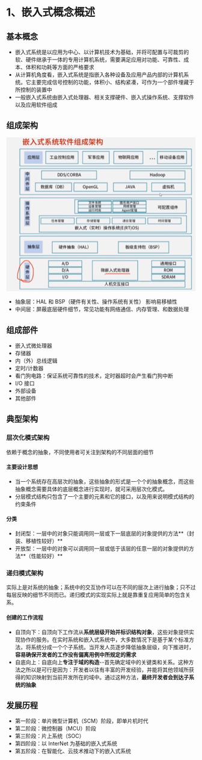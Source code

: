 # 1、嵌入式概念概述

## 基本概念

- 嵌入式系统是以应用为中心、以计算机技术为基础，并将可配置与可裁剪的软、硬件继承于一体的专用计算机系统，需要满足应用对功能、可靠性、成本、体积和功耗等方面的严格要求
- 从计算机角度看，嵌入式系统是指嵌入各种设备及应用产品内部的计算机系统。它主要完成信号控制的功能，体积小、结构紧凑，可作为一个部件埋藏于所控制的装置中
- 一般嵌入式系统由嵌入式处理器、相关支撑硬件、嵌入式操作系统、支撑软件以及应用软件组成

## 组成架构

<img src='/picture/软考/嵌入式系统组成架构.png'/>

- 抽象层：HAL 和 BSP（硬件有关性、操作系统有关性） 影响易移植性
- 中间层：屏蔽底层硬件细节，常见功能有网络通信、内存管理、和数据处理

## 组成部件

- 嵌入式微处理器
- 存储器
- 内（外）总线逻辑
- 定时/计数器
- 看门狗电路：保证系统可靠性的技术，定时器超时会产生看门狗中断
- I/O 接口
- 外部设备
- 其他部件

## 典型架构

### 层次化模式架构

依赖于概念的抽象，不同使用者可关注到架构的不同层面的细节

#### 主要设计思想

- 当一个系统存在高层次的抽象，这些抽象的形式是一个个的抽象概念，而这些抽象概念需要具体的底层概念进行实现时，就可采用层次化模式。
- 分层模式结构只包含了一个主要的元素和它的接口，以及用来说明模式结构的约束条件

#### 分类

- 封闭型：一层中的对象只能调用同一层或下一层底层的对象提供的方法**（封装、移植性较好）**
- 开放型：一层中的对象可以调用同一层或低于该层的任意一层的对象提供的方法**（性能较好）**

### 递归模式架构

实际上是对系统的抽象；系统中的交互协作可以在不同的层次上进行抽象；只不过每层反映的细节不同而已。递归模式的实现实际上就是靠重复应用简单的包含关系。

#### 创建的工作流程

- 自顶向下：自顶向下工作流从**系统层级开始并标识结构对象**，这些对象提供实现协作的服务。在实时系统和嵌入式系统中，大多数情况下是基于某个标准方法，将系统分成一个个子系统。当开发人员逐步降低抽象层级，向下推进时，**容易确保开发者的工作没有偏离用例中所规定的需求**
- 自底向上：自底向上**专注于域的构造**--首先确定域中的关键类和关系。这种方法之所以是可行是因为：开发者以往有丰富的开发经验，并能将其他领域所获得的知识映射到当前开发所在的域中。通过这种方法，**最终开发者会到达子系统的抽象**

## 发展历程

- 第一阶段：单片微型计算机（SCM）阶段，即单片机时代
- 第二阶段：微控制器（MCU）阶段
- 第三阶段：片上系统（SOC）
- 第四阶段：以 InterNet 为基础的嵌入式系统
- 第五阶段：在智能化、云技术推动下的嵌入式系统
